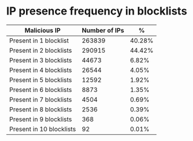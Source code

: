 # IP presence frequency in blocklists
| Malicious IP | Number of IPs | % |
|----|----|----|
| Present in 1 blocklist | 263839 | 40.28% |
| Present in 2 blocklists | 290915 | 44.42% |
| Present in 3 blocklists | 44673 | 6.82% |
| Present in 4 blocklists | 26544 | 4.05% |
| Present in 5 blocklists | 12592 | 1.92% |
| Present in 6 blocklists | 8873 | 1.35% |
| Present in 7 blocklists | 4504 | 0.69% |
| Present in 8 blocklists | 2536 | 0.39% |
| Present in 9 blocklists | 368 | 0.06% |
| Present in 10 blocklists | 92 | 0.01% |

